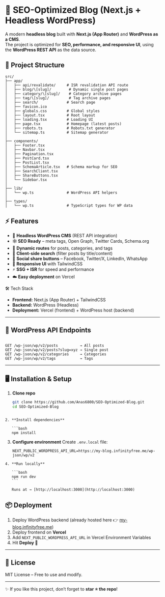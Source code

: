 # 🚀 SEO-Optimized Blog (Next.js + Headless WordPress)

A modern **headless blog** built with **Next.js (App Router)** and **WordPress as a CMS**.  
The project is optimized for **SEO, performance, and responsive UI**, using the **WordPress REST API** as the data source.



## 📂 Project Structure

```
src/
├── app/
│   ├── api/revalidate/     # ISR revalidation API route
│   ├── blog/\[slug]/        # Dynamic single post pages
│   ├── category/\[slug]/    # Category archive pages
│   ├── tag/\[slug]/         # Tag archive pages
│   ├── search/             # Search page
│   ├── favicon.ico
│   ├── globals.css         # Global styles
│   ├── layout.tsx          # Root layout
│   ├── loading.tsx         # Loading UI
│   ├── page.tsx            # Homepage (latest posts)
│   ├── robots.ts           # Robots.txt generator
│   └── sitemap.ts          # Sitemap generator
│
├── components/
│   ├── Footer.tsx
│   ├── Navbar.tsx
│   ├── Pagination.tsx
│   ├── PostCard.tsx
│   ├── PostList.tsx
│   ├── SchemaArticle.tsx   # Schema markup for SEO
│   ├── SearchClient.tsx
│   ├── ShareButtons.tsx
│   └── Sidebar.tsx
│
├── lib/
│   └── wp.ts               # WordPress API helpers
│
├── types/
│   └── wp.ts               # TypeScript types for WP data
```




## ⚡ Features
- 🔗 **Headless WordPress CMS** (REST API integration)  
- 🕸️ **SEO Ready** – meta tags, Open Graph, Twitter Cards, Schema.org  
- 📑 **Dynamic routes** for posts, categories, and tags  
- 🔎 **Client-side search** (filter posts by title/content)  
- 📲 **Social share buttons** – Facebook, Twitter/X, LinkedIn, WhatsApp  
- 📱 **Responsive UI** with TailwindCSS  
- ⚡ **SSG + ISR** for speed and performance  
- ☁️ **Easy deployment** on Vercel  



 🛠️ Tech Stack
- **Frontend:** Next.js (App Router) + TailwindCSS  
- **Backend:** WordPress (Headless)  
- **Deployment:** Vercel (frontend) + WordPress host (backend)  

---

## 🔗 WordPress API Endpoints
```

GET /wp-json/wp/v2/posts          → All posts
GET /wp-json/wp/v2/posts?slug=xyz → Single post
GET /wp-json/wp/v2/categories     → Categories
GET /wp-json/wp/v2/tags           → Tags

````

---

## 🖥️ Installation & Setup

1. **Clone repo**
   ```bash
   git clone https://github.com/Anas6800/SEO-Optimized-Blog.git
   cd SEO-Optimized-Blog
````

2. **Install dependencies**

   ```bash
   npm install
````
3. **Configure environment**
   Create `.env.local` file:

   ```env
   NEXT_PUBLIC_WORDPRESS_API_URL=https://my-blog.infinityfree.me/wp-json/wp/v2
   ```
````
4. **Run locally**

   ```bash
   npm run dev
   ```

   Runs at → [http://localhost:3000](http://localhost:3000)
````

## 📦 Deployment

1. Deploy WordPress backend (already hosted here 👉 [my-blog.infinityfree.me](https://my-blog.infinityfree.me/?i=1))
2. Deploy frontend on **Vercel**
3. Add `NEXT_PUBLIC_WORDPRESS_API_URL` in Vercel Environment Variables
4. Hit **Deploy 🎉**

---

## 📜 License

MIT License – Free to use and modify.

---

✨ If you like this project, don’t forget to **star ⭐ the repo**!

```
